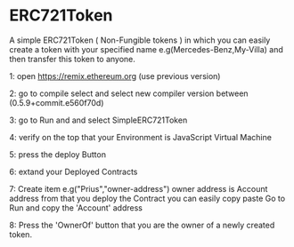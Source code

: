 # ERC721Token
A simple ERC721Token ( Non-Fungible tokens ) in which you can easily create a token with your specified name e.g(Mercedes-Benz,My-Villa) and then transfer this token to anyone.

1: open https://remix.ethereum.org (use previous version)

2: go to compile select and select new compiler version between (0.5.9+commit.e560f70d)

3: go to Run and and select SimpleERC721Token

4: verify on the top that your Environment is JavaScript Virtual Machine

5: press the deploy Button

6: extand your Deployed Contracts

7: Create item e.g("Prius","owner-address") 
   owner address is Account address from that you deploy the Contract 
   you can easily copy paste Go to Run and copy the 'Account' address
   
8: Press the 'OwnerOf' button that you are the owner of a newly created token.    
   
   
